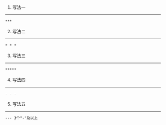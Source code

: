 1. 写法一
***
```md
***
```

2. 写法二
* * *
```md
* * *
```

3. 写法三
*****
```md
*****
```

4. 写法四
- - -
```md
- - -
```

5. 写法五
---
```md
--- 3个"-"及以上
```
